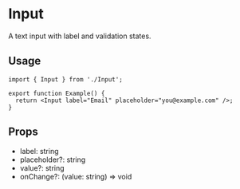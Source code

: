 # Input

A text input with label and validation states.

## Usage

```tsx
import { Input } from './Input';

export function Example() {
  return <Input label="Email" placeholder="you@example.com" />;
}
```

## Props

- label: string
- placeholder?: string
- value?: string
- onChange?: (value: string) => void